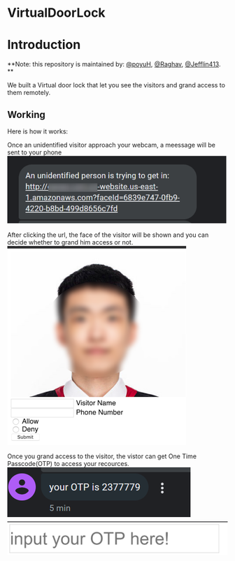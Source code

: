 # VirtualDoorLock

# Introduction
**Note: this repository is maintained by: [@poyuH](https://github.com/poyuH), [@Raghav](https://github.com/ragvri), [@Jefflin413](https://github.com/Jefflin413). **

We built a Virtual door lock that let you see the visitors and grand access to them remotely.

## Working 

Here is how it works:

Once an unidentified visitor approach your webcam, a meessage will be sent to your phone
![alt text](https://raw.githubusercontent.com/poyuH/VirtualDoorLock/master/misc/message.png)

After clicking the url, the face of the visitor will be shown and you can decide whether to grand him access or not.
![alt text2](https://raw.githubusercontent.com/poyuH/VirtualDoorLock/master/misc/owner_website.png)

Once you grand access to the visitor, the vistor can get One Time Passcode(OTP) to access your recources.
![alt text2](https://raw.githubusercontent.com/poyuH/VirtualDoorLock/master/misc/otp.png)
![alt text2](https://raw.githubusercontent.com/poyuH/VirtualDoorLock/master/misc/otp1.png)
